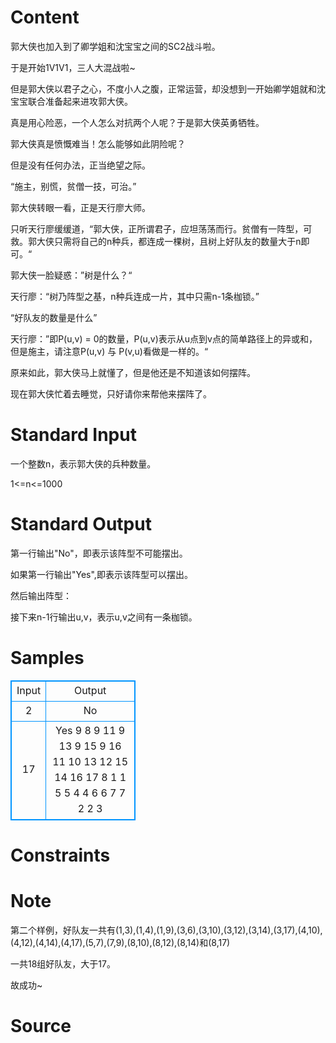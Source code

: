 
# Content

郭大侠也加入到了卿学姐和沈宝宝之间的SC2战斗啦。

于是开始1V1V1，三人大混战啦~

但是郭大侠以君子之心，不度小人之腹，正常运营，却没想到一开始卿学姐就和沈宝宝联合准备起来进攻郭大侠。

真是用心险恶，一个人怎么对抗两个人呢？于是郭大侠英勇牺牲。

郭大侠真是愤慨难当！怎么能够如此阴险呢？

但是没有任何办法，正当绝望之际。

“施主，别慌，贫僧一技，可治。”

郭大侠转眼一看，正是天行廖大师。

只听天行廖缓缓道，“郭大侠，正所谓君子，应坦荡荡而行。贫僧有一阵型，可救。郭大侠只需将自己的n种兵，都连成一棵树，且树上好队友的数量大于n即可。“

郭大侠一脸疑惑：”树是什么？“

天行廖：“树乃阵型之基，n种兵连成一片，其中只需n-1条枷锁。”

“好队友的数量是什么”

天行廖：”即P(u,v) = 0的数量，P(u,v)表示从u点到v点的简单路径上的异或和，但是施主，请注意P(u,v) 与 P(v,u)看做是一样的。“

原来如此，郭大侠马上就懂了，但是他还是不知道该如何摆阵。

现在郭大侠忙着去睡觉，只好请你来帮他来摆阵了。

# Standard Input

一个整数n，表示郭大侠的兵种数量。

1<=n<=1000

# Standard Output

第一行输出"No"，即表示该阵型不可能摆出。

如果第一行输出"Yes",即表示该阵型可以摆出。

然后输出阵型：

接下来n-1行输出u,v，表示u,v之间有一条枷锁。

# Samples

<style>
        table,table tr th, table tr td { border:1px solid #0094ff; }
        table { width: 200px; min-height: 25px; line-height: 25px; text-align: center; border-collapse: collapse;}   
    </style>
<table>
	<tr>
		<td>Input</td>
		<td>Output</td>
	</tr>
<tr><td>2</td><td>No</td></tr><tr><td>17</td><td>Yes
9 8
9 11
9 13
9 15
9 16
11 10
13 12
15 14
16 17
8 1
1 5
5 4
4 6
6 7
7 2
2 3</td></tr></table>


# Constraints



# Note

第二个样例，好队友一共有(1,3),(1,4),(1,9),(3,6),(3,10),(3,12),(3,14),(3,17),(4,10),(4,12),(4,14),(4,17),(5,7),(7,9),(8,10),(8,12),(8,14)和(8,17) 

一共18组好队友，大于17。

故成功~

# Source


